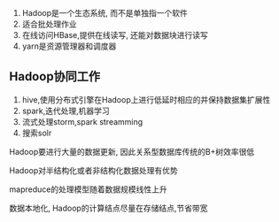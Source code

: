 <!--
 * Author       : ajin
 * Date         : 2020-02-25 15:09:42
 * Description  : 
 * email        : ajin_w@163.com
 * ajin是最好的人啦
 -->

1. Hadoop是一个生态系统, 而不是单独指一个软件
2. 适合批处理作业
3. 在线访问HBase,提供在线读写, 还能对数据块进行读写
4. yarn是资源管理器和调度器


## Hadoop协同工作
1. hive,使用分布式引擎在Hadoop上进行低延时相应的并保持数据集扩展性
2. spark,迭代处理,机器学习
3. 流式处理storm,spark streamming
4. 搜索solr

Hadoop要进行大量的数据更新, 因此关系型数据库传统的B+树效率很低

Hadoop对半结构化或者非结构化数据处理有优势

mapreduce的处理模型随着数据规模线性上升

数据本地化, Hadoop的计算结点尽量在存储结点,节省带宽
